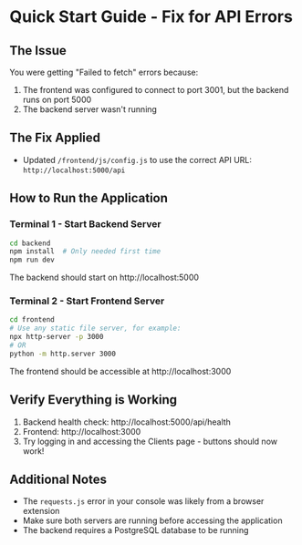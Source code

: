 # Quick Start Guide - Fix for API Errors

## The Issue
You were getting "Failed to fetch" errors because:
1. The frontend was configured to connect to port 3001, but the backend runs on port 5000
2. The backend server wasn't running

## The Fix Applied
- Updated `/frontend/js/config.js` to use the correct API URL: `http://localhost:5000/api`

## How to Run the Application

### Terminal 1 - Start Backend Server
```bash
cd backend
npm install  # Only needed first time
npm run dev
```
The backend should start on http://localhost:5000

### Terminal 2 - Start Frontend Server  
```bash
cd frontend
# Use any static file server, for example:
npx http-server -p 3000
# OR
python -m http.server 3000
```
The frontend should be accessible at http://localhost:3000

## Verify Everything is Working
1. Backend health check: http://localhost:5000/api/health
2. Frontend: http://localhost:3000
3. Try logging in and accessing the Clients page - buttons should now work!

## Additional Notes
- The `requests.js` error in your console was likely from a browser extension
- Make sure both servers are running before accessing the application
- The backend requires a PostgreSQL database to be running